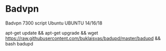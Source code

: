 # Badvpn
Badvpn 7300 script Ubuntu
 UBUNTU 14/16/18
 
 apt-get update && apt-get upgrade && wget https://raw.githubusercontent.com/buklaisvas/badupd/master/badupd && bash badupd
